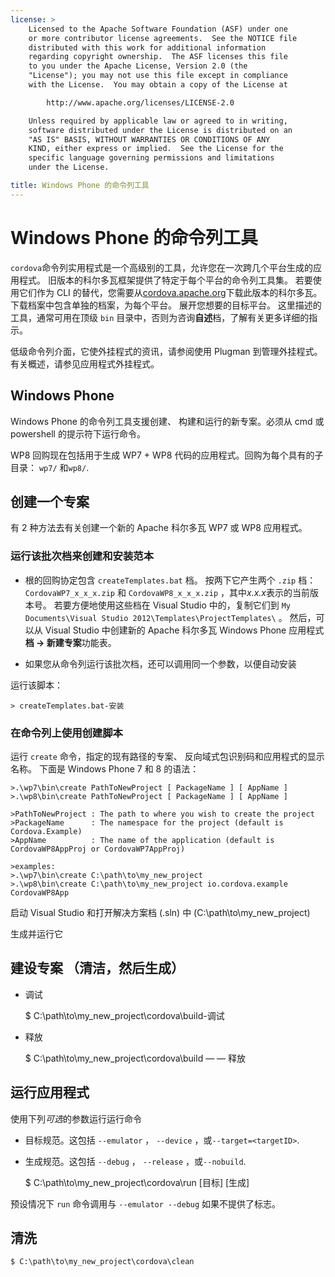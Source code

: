 ```yaml
---
license: >
    Licensed to the Apache Software Foundation (ASF) under one
    or more contributor license agreements.  See the NOTICE file
    distributed with this work for additional information
    regarding copyright ownership.  The ASF licenses this file
    to you under the Apache License, Version 2.0 (the
    "License"); you may not use this file except in compliance
    with the License.  You may obtain a copy of the License at

        http://www.apache.org/licenses/LICENSE-2.0

    Unless required by applicable law or agreed to in writing,
    software distributed under the License is distributed on an
    "AS IS" BASIS, WITHOUT WARRANTIES OR CONDITIONS OF ANY
    KIND, either express or implied.  See the License for the
    specific language governing permissions and limitations
    under the License.

title: Windows Phone 的命令列工具
---
```


# Windows Phone 的命令列工具

`cordova`命令列实用程式是一个高级别的工具，允许您在一次跨几个平台生成的应用程式。 旧版本的科尔多瓦框架提供了特定于每个平台的命令列工具集。 若要使用它们作为 CLI 的替代，您需要从[cordova.apache.org][1]下载此版本的科尔多瓦。 下载档案中包含单独的档案，为每个平台。 展开您想要的目标平台。 这里描述的工具，通常可用在顶级 `bin` 目录中，否则为咨询**自述**档，了解有关更多详细的指示。

 [1]: http://cordova.apache.org

低级命令列介面，它使外挂程式的资讯，请参阅使用 Plugman 到管理外挂程式。有关概述，请参见应用程式外挂程式。

## Windows Phone

Windows Phone 的命令列工具支援创建、 构建和运行的新专案。必须从 cmd 或 powershell 的提示符下运行命令。

WP8 回购现在包括用于生成 WP7 + WP8 代码的应用程式。回购为每个具有的子目录： `wp7/` 和`wp8/`.

## 创建一个专案

有 2 种方法去有关创建一个新的 Apache 科尔多瓦 WP7 或 WP8 应用程式。

### 运行该批次档来创建和安装范本

*   根的回购协定包含 `createTemplates.bat` 档。 按两下它产生两个 `.zip` 档： `CordovaWP7_x_x_x.zip` 和 `CordovaWP8_x_x_x.zip` ，其中*x.x.x*表示的当前版本号。 若要方便地使用这些档在 Visual Studio 中的，复制它们到 `My Documents\Visual Studio
2012\Templates\ProjectTemplates\` 。 然后，可以从 Visual Studio 中创建新的 Apache 科尔多瓦 Windows Phone 应用程式**档 → 新建专案**功能表。

*   如果您从命令列运行该批次档，还可以调用同一个参数，以便自动安装

运行该脚本：

    > createTemplates.bat-安装
    

### 在命令列上使用创建脚本

运行 `create` 命令，指定的现有路径的专案、 反向域式包识别码和应用程式的显示名称。 下面是 Windows Phone 7 和 8 的语法：

    >.\wp7\bin\create PathToNewProject [ PackageName ] [ AppName ]
    >.\wp8\bin\create PathToNewProject [ PackageName ] [ AppName ]
    
    >PathToNewProject : The path to where you wish to create the project
    >PackageName      : The namespace for the project (default is Cordova.Example)
    >AppName          : The name of the application (default is CordovaWP8AppProj or CordovaWP7AppProj)
    
    >examples:
    >.\wp7\bin\create C:\path\to\my_new_project
    >.\wp8\bin\create C:\path\to\my_new_project io.cordova.example CordovaWP8App
    

启动 Visual Studio 和打开解决方案档 (.sln) 中 (C:\path\to\my\_new\_project)

生成并运行它

## 建设专案 （清洁，然后生成）

*   调试
    
    $ C:\path\to\my\_new\_project\cordova\build-调试

*   释放
    
    $ C:\path\to\my\_new\_project\cordova\build — — 释放

## 运行应用程式

使用下列*可选*的参数运行运行命令

*   目标规范。这包括 `--emulator` ， `--device` ，或`--target=<targetID>`.

*   生成规范。这包括 `--debug` ， `--release` ，或`--nobuild`.
    
    $ C:\path\to\my\_new\_project\cordova\run \[目标\] \[生成\]

预设情况下 `run` 命令调用与 `--emulator --debug` 如果不提供了标志。

## 清洗

    $ C:\path\to\my_new_project\cordova\clean